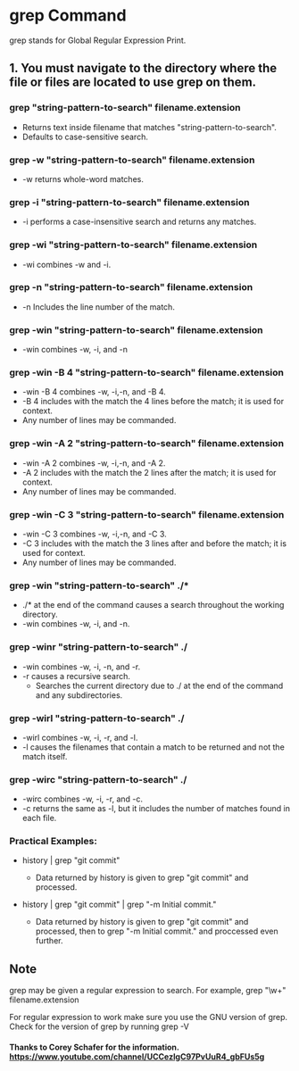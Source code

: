 # grep Command

grep stands for Global Regular Expression Print.

## 1. You must navigate to the directory where the file or files are located to use grep on them. 

### grep "string-pattern-to-search" filename.extension
* Returns text inside filename that matches "string-pattern-to-search". 
* Defaults to case-sensitive search.

### grep -w "string-pattern-to-search" filename.extension
* -w returns whole-word matches. 

### grep -i "string-pattern-to-search" filename.extension
* -i performs a case-insensitive search and returns any matches. 

### grep -wi "string-pattern-to-search" filename.extension
* -wi combines -w and -i. 

### grep -n "string-pattern-to-search" filename.extension
* -n Includes the line number of the match. 

### grep -win "string-pattern-to-search" filename.extension
* -win combines -w, -i, and -n

### grep -win -B 4 "string-pattern-to-search" filename.extension
* -win -B 4 combines -w, -i,-n, and -B 4. 
* -B 4 includes with the match the 4 lines before the match; it is used for context. 
* Any number of lines may be commanded. 

### grep -win -A 2 "string-pattern-to-search" filename.extension
* -win -A 2 combines -w, -i,-n, and -A 2. 
* -A 2 includes with the match the 2 lines after the match; it is used for context. 
* Any number of lines may be commanded. 

### grep -win -C 3 "string-pattern-to-search" filename.extension
* -win -C 3 combines -w, -i,-n, and -C 3. 
* -C 3 includes with the match the 3 lines after and before the match; it is used for context. 
* Any number of lines may be commanded. 

### grep -win "string-pattern-to-search" ./*
* ./* at the end of the command causes a search throughout the working directory.
* -win combines -w, -i, and -n. 

### grep -winr "string-pattern-to-search" ./
* -win combines -w, -i, -n, and -r.
* -r causes a recursive search.
   * Searches the current directory due to ./ at the end of the command and any subdirectories.

### grep -wirl "string-pattern-to-search" ./
* -wirl combines -w, -i, -r, and -l.
* -l causes the filenames that contain a match to be returned and not the match itself. 

### grep -wirc "string-pattern-to-search" ./
* -wirc combines -w, -i, -r, and -c.
* -c returns the same as -l, but it includes the number of matches found in each file. 

### Practical Examples:
* history | grep "git commit" 
    * Data returned by history is given to grep "git commit" and processed. 
    
* history | grep "git commit" | grep "-m Initial commit."
    * Data returned by history is given to grep "git commit" and processed, then to grep "-m Initial commit." and proccessed even further. 

## Note

grep may be given a regular expression to search. For example, grep "\w+" filename.extension

For regular expression to work make sure you use the GNU version of grep. Check for the version of grep by running grep -V

#### Thanks to Corey Schafer for the information. https://www.youtube.com/channel/UCCezIgC97PvUuR4_gbFUs5g
